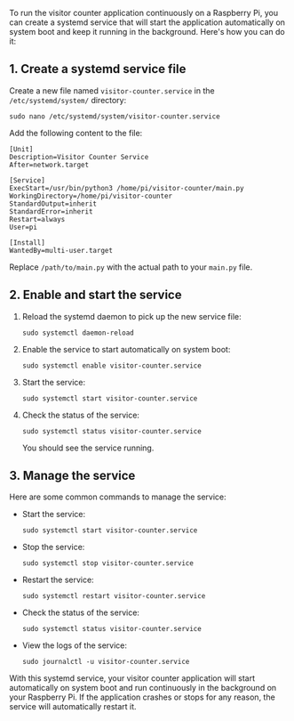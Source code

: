 To run the visitor counter application continuously on a Raspberry Pi, you can create a systemd service that will start the application automatically on system boot and keep it running in the background. Here's how you can do it:

## 1. Create a systemd service file

Create a new file named `visitor-counter.service` in the `/etc/systemd/system/` directory:

```
sudo nano /etc/systemd/system/visitor-counter.service
```

Add the following content to the file:

```
[Unit]
Description=Visitor Counter Service
After=network.target

[Service]
ExecStart=/usr/bin/python3 /home/pi/visitor-counter/main.py
WorkingDirectory=/home/pi/visitor-counter
StandardOutput=inherit
StandardError=inherit
Restart=always
User=pi

[Install]
WantedBy=multi-user.target

```

Replace `/path/to/main.py` with the actual path to your `main.py` file.

## 2. Enable and start the service

1. Reload the systemd daemon to pick up the new service file:

   ```
   sudo systemctl daemon-reload
   ```

2. Enable the service to start automatically on system boot:

   ```
   sudo systemctl enable visitor-counter.service
   ```

3. Start the service:

   ```
   sudo systemctl start visitor-counter.service
   ```

4. Check the status of the service:

   ```
   sudo systemctl status visitor-counter.service
   ```

   You should see the service running.

## 3. Manage the service

Here are some common commands to manage the service:

- Start the service:
  ```
  sudo systemctl start visitor-counter.service
  ```
- Stop the service:
  ```
  sudo systemctl stop visitor-counter.service
  ```
- Restart the service:
  ```
  sudo systemctl restart visitor-counter.service
  ```
- Check the status of the service:
  ```
  sudo systemctl status visitor-counter.service
  ```
- View the logs of the service:
  ```
  sudo journalctl -u visitor-counter.service
  ```

With this systemd service, your visitor counter application will start automatically on system boot and run continuously in the background on your Raspberry Pi. If the application crashes or stops for any reason, the service will automatically restart it.
